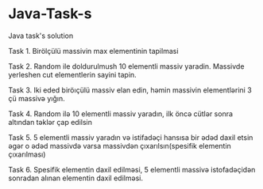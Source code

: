 # Java-Task-s
Java task's solution

Task 1. Birölçülü massivin max elementinin tapilmasi

Task 2. Random ile doldurulmush 10 elementli massiv yaradin. Massivde yerleshen cut elementlerin sayini tapin.

Task 3. Iki eded biröıçülü massiv elan edin, həmin massivin elementlərini 3 çü massivə yığın.

Task 4. Random ilə 10 elementli massiv yaradın, ilk öncə cütlər sonra altından təklər çap edilsin

Task 5. 5 elementli massiv yaradın və istifadəçi hansısa bir ədəd daxil etsin əgər o ədəd massivdə varsa massivdən çıxarılsın(spesifik elementin çıxarılması)

Task 6. Spesifik elementin daxil edilməsi, 5 elementli massivə istofadəçidən sonradan alınan elementin daxil edilməsi.
